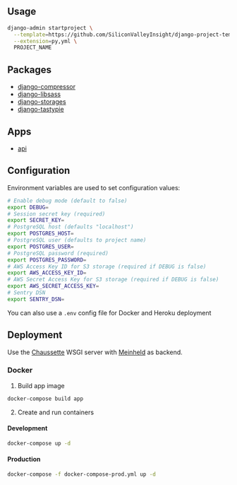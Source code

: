 ## Usage

```bash
django-admin startproject \
  --template=https://github.com/SiliconValleyInsight/django-project-template/archive/master.zip \
  --extension=py,yml \
  PROJECT_NAME
```

## Packages

- [django-compressor](http://django-compressor.readthedocs.org)
- [django-libsass](https://github.com/torchbox/django-libsass)
- [django-storages](http://django-storages.readthedocs.org)
- [django-tastypie](http://django-tastypie.readthedocs.org)

## Apps

- [api](api/)

## Configuration

Environment variables are used to set configuration values:

```bash
# Enable debug mode (default to false)
export DEBUG=
# Session secret key (required)
export SECRET_KEY=
# PostgreSQL host (defaults "localhost")
export POSTGRES_HOST=
# PostgreSQL user (defaults to project name)
export POSTGRES_USER=
# PostgreSQL password (required)
export POSTGRES_PASSWORD=
# AWS Access Key ID for S3 storage (required if DEBUG is false)
export AWS_ACCESS_KEY_ID=
# AWS Secret Access Key for S3 storage (required if DEBUG is false)
export AWS_SECRET_ACCESS_KEY=
# Sentry DSN
export SENTRY_DSN=
```

You can also use a `.env` config file for Docker and Heroku deployment

## Deployment

Use the [Chaussette](http://chaussette.readthedocs.org) WSGI server with
[Meinheld](http://meinheld.org/) as backend.


### Docker

1. Build app image

  ```bash
  docker-compose build app
  ```

2. Create and run containers

  #### Development

  ```bash
  docker-compose up -d
  ```

  #### Production

  ```bash
  docker-compose -f docker-compose-prod.yml up -d
  ```

